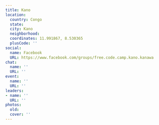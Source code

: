 ```yaml
---
title: Kano
location:
  country: Congo
  state: 
  city: Kano
  neighborhood: 
  coordinates: 11.991867, 8.530365
  plusCode: ''
social:
  name: Facebook
  URL: https://www.facebook.com/groups/free.code.camp.kano.kanawa
chat:
  name: ''
  URL: ''
event:
  name: ''
  URL: ''
leaders:
- name: ''
  URL: ''
photos:
  old: 
  cover: ''
---
```

